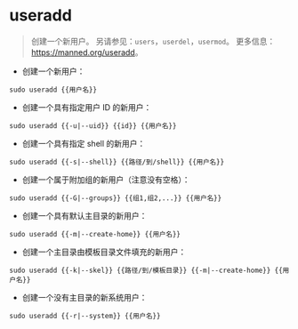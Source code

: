 # useradd

> 创建一个新用户。
> 另请参见：`users`，`userdel`，`usermod`。
> 更多信息：<https://manned.org/useradd>。

- 创建一个新用户：

`sudo useradd {{用户名}}`

- 创建一个具有指定用户 ID 的新用户：

`sudo useradd {{-u|--uid}} {{id}} {{用户名}}`

- 创建一个具有指定 shell 的新用户：

`sudo useradd {{-s|--shell}} {{路径/到/shell}} {{用户名}}`

- 创建一个属于附加组的新用户（注意没有空格）：

`sudo useradd {{-G|--groups}} {{组1,组2,...}} {{用户名}}`

- 创建一个具有默认主目录的新用户：

`sudo useradd {{-m|--create-home}} {{用户名}}`

- 创建一个主目录由模板目录文件填充的新用户：

`sudo useradd {{-k|--skel}} {{路径/到/模板目录}} {{-m|--create-home}} {{用户名}}`

- 创建一个没有主目录的新系统用户：

`sudo useradd {{-r|--system}} {{用户名}}`
